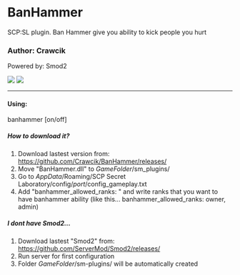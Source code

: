 # BanHammer
SCP:SL plugin. Ban Hammer give you ability to kick people you hurt

### Author: Crawcik
Powered by: Smod2

![](https://img.shields.io/github/release/Crawcik/BanHammer) ![](https://img.shields.io/github/license/Crawcik/BanHammer)

------------
#### Using:
banhammer [on/off]

##### How to download it?
1. Download lastest version from: https://github.com/Crawcik/BanHammer/releases/
2. Move "BanHammer.dll" to *GameFolder*/sm_plugins/
3. Go to *AppData*/Roaming/SCP Secret Laboratory/config/*port*/config_gameplay.txt
4. Add "banhammer_allowed_ranks: " and write ranks that you want to have banhammer ability (like this... banhammer_allowed_ranks: owner, admin)

##### I dont have Smod2...
1. Download lastest "Smod2" from: https://github.com/ServerMod/Smod2/releases/
3. Run server for first configuration
4. Folder *GameFolder*/sm-plugins/ will be automatically created
